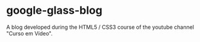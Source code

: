 # google-glass-blog
A blog developed during the HTML5 / CSS3 course of the youtube channel "Curso em Vídeo".
